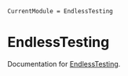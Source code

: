 ```@meta
CurrentModule = EndlessTesting
```

# EndlessTesting

Documentation for [EndlessTesting](https://github.com/inkydragon/EndlessTesting.jl).

```@index
```
